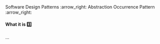 <link rel="stylesheet" href="{{baseUrl}}/css/textbook.css">

<div class="website-content">

<div id="path">Software Design Patterns :arrow_right: Abstraction Occurrence Pattern :arrow_right:</div>

<div id="title">

#### What it is :three:

</div>

<div id="body">

...

</div>

</div>
